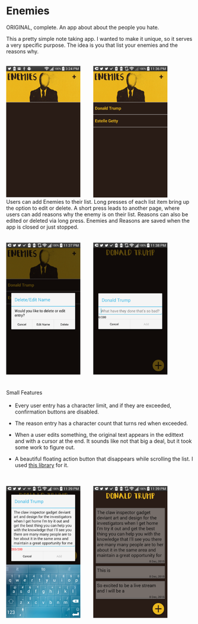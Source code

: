 # Enemies
ORIGINAL, complete. An app about about the people you hate. 


This a pretty simple note taking app. I wanted to make it unique, so it serves a very specific purpose. The idea is you that list your enemies and the reasons why. <br />
<br />

<img src="https://raw.githubusercontent.com/Keyes210/Enemies/master/app/ScreenShots/device-2015-07-12-152441.png" width="200">
&nbsp;
&nbsp;
&nbsp;
&nbsp;
<img src="https://raw.githubusercontent.com/Keyes210/Enemies/master/app/ScreenShots/device-2015-12-08-233719.png" width="200">

<br />
Users can add Enemies to their list. Long presses of each list item bring up the option to edit or delete. A short press leads to another page, where users can add reasons why the enemy is on their list. Reasons can also be edited or deleted via long press. Enemies and Reasons are saved when the app is closed or just stopped.<br />
<br />
<br/>
<img src="https://raw.githubusercontent.com/Keyes210/Enemies/master/app/ScreenShots/device-2015-12-08-233756.png" width="200">
&nbsp;
&nbsp;
&nbsp;
&nbsp;
<img src="https://github.com/Keyes210/Enemies/blob/master/app/ScreenShots/device-2015-12-08-233823.png" width="200">
<br />
<br />
<h4>
<span style="font-weight: normal;">Small Features</span></h4>
<ul>
<li>Every user entry has a character limit, and if they are exceeded, confirmation buttons are disabled.</li>
</ul>
<ul>
<li>The reason entry has a character count that turns red when exceeded.</li>
</ul>
<ul>
<li>When a user edits something, the original text appears in the edittext and with a cursor at the end. It sounds like not that big a deal, but it took some work to figure out.</li>
</ul>
<ul>
<li>A beautiful floating action button that disappears while scrolling the list. I used&nbsp;<a href="https://github.com/makovkastar/FloatingActionButton">this library</a>&nbsp;for it.</li>
</ul>
<br />
<br />
<img src="https://raw.githubusercontent.com/Keyes210/Enemies/master/app/ScreenShots/device-2015-12-08-233929.png" width="200">
&nbsp;
&nbsp;
&nbsp;
&nbsp;
<img src="https://raw.githubusercontent.com/Keyes210/Enemies/master/app/ScreenShots/device-2015-12-08-234015.png" width="200">



